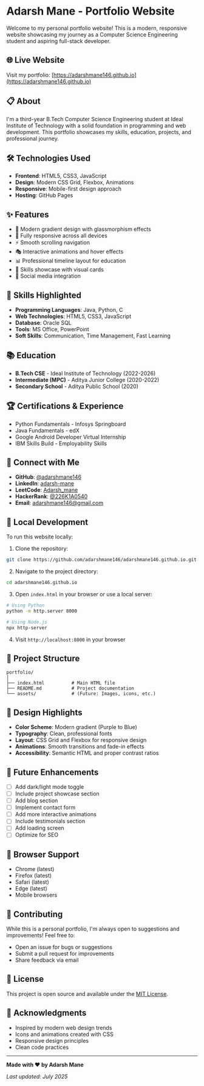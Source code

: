 # Adarsh Mane - Portfolio Website

Welcome to my personal portfolio website! This is a modern, responsive website showcasing my journey as a Computer Science Engineering student and aspiring full-stack developer.

## 🌐 Live Website
Visit my portfolio: [https://adarshmane146.github.io](https://adarshmane146.github.io)

## 📋 About
I'm a third-year B.Tech Computer Science Engineering student at Ideal Institute of Technology with a solid foundation in programming and web development. This portfolio showcases my skills, education, projects, and professional journey.

## 🛠️ Technologies Used
- **Frontend**: HTML5, CSS3, JavaScript
- **Design**: Modern CSS Grid, Flexbox, Animations
- **Responsive**: Mobile-first design approach
- **Hosting**: GitHub Pages

## ✨ Features
- 🎨 Modern gradient design with glassmorphism effects
- 📱 Fully responsive across all devices
- ⚡ Smooth scrolling navigation
- 🎭 Interactive animations and hover effects
- 📊 Professional timeline layout for education
- 💼 Skills showcase with visual cards
- 🔗 Social media integration

## 🎯 Skills Highlighted
- **Programming Languages**: Java, Python, C
- **Web Technologies**: HTML5, CSS3, JavaScript
- **Database**: Oracle SQL
- **Tools**: MS Office, PowerPoint
- **Soft Skills**: Communication, Time Management, Fast Learning

## 📚 Education
- **B.Tech CSE** - Ideal Institute of Technology (2022-2026)
- **Intermediate (MPC)** - Aditya Junior College (2020-2022)
- **Secondary School** - Aditya Public School (2020)

## 🏆 Certifications & Experience
- Python Fundamentals - Infosys Springboard
- Java Fundamentals - edX
- Google Android Developer Virtual Internship
- IBM Skills Build - Employability Skills

## 🔗 Connect with Me
- **GitHub**: [@adarshmane146](https://github.com/adarshmane146)
- **LinkedIn**: [adarsh-mane](https://linkedin.com/in/adarsh-mane)
- **LeetCode**: [Adarsh_mane](https://leetcode.com/Adarsh_mane)
- **HackerRank**: [@226K1A0540](https://hackerrank.com/226K1A0540)
- **Email**: adarshmane146@gmail.com

## 🚀 Local Development
To run this website locally:

1. Clone the repository:
```bash
git clone https://github.com/adarshmane146/adarshmane146.github.io.git
```

2. Navigate to the project directory:
```bash
cd adarshmane146.github.io
```

3. Open `index.html` in your browser or use a local server:
```bash
# Using Python
python -m http.server 8000

# Using Node.js
npx http-server
```

4. Visit `http://localhost:8000` in your browser

## 📁 Project Structure
```
portfolio/
│
├── index.html          # Main HTML file
├── README.md           # Project documentation
└── assets/             # (Future: Images, icons, etc.)
```

## 🎨 Design Highlights
- **Color Scheme**: Modern gradient (Purple to Blue)
- **Typography**: Clean, professional fonts
- **Layout**: CSS Grid and Flexbox for responsive design
- **Animations**: Smooth transitions and fade-in effects
- **Accessibility**: Semantic HTML and proper contrast ratios

## 🔧 Future Enhancements
- [ ] Add dark/light mode toggle
- [ ] Include project showcase section
- [ ] Add blog section
- [ ] Implement contact form
- [ ] Add more interactive animations
- [ ] Include testimonials section
- [ ] Add loading screen
- [ ] Optimize for SEO

## 📱 Browser Support
- Chrome (latest)
- Firefox (latest)
- Safari (latest)
- Edge (latest)
- Mobile browsers

## 🤝 Contributing
While this is a personal portfolio, I'm always open to suggestions and improvements! Feel free to:
- Open an issue for bugs or suggestions
- Submit a pull request for improvements
- Share feedback via email

## 📄 License
This project is open source and available under the [MIT License](LICENSE).

## 🙏 Acknowledgments
- Inspired by modern web design trends
- Icons and animations created with CSS
- Responsive design principles
- Clean code practices

---

**Made with ❤️ by Adarsh Mane**

*Last updated: July 2025*

